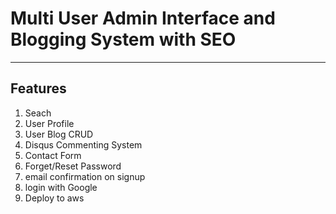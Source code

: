 # Multi User Admin Interface and Blogging System with SEO

---

## Features

1. Seach
2. User Profile
3. User Blog CRUD
4. Disqus Commenting System
5. Contact Form
6. Forget/Reset Password
7. email confirmation on signup
8. login with Google
9. Deploy to aws
